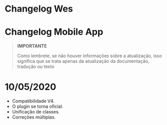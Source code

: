 # Changelog Wes

# Changelog Mobile App

>**IMPORTANTE**
>
>Como lembrete, se não houver informações sobre a atualização, isso significa que se trata apenas da atualização da documentação, tradução ou texto

# 10/05/2020

- Compatibilidade V4.
- O plugin se torna oficial.
- Unificação de classes.
- Correções múltiplas.
